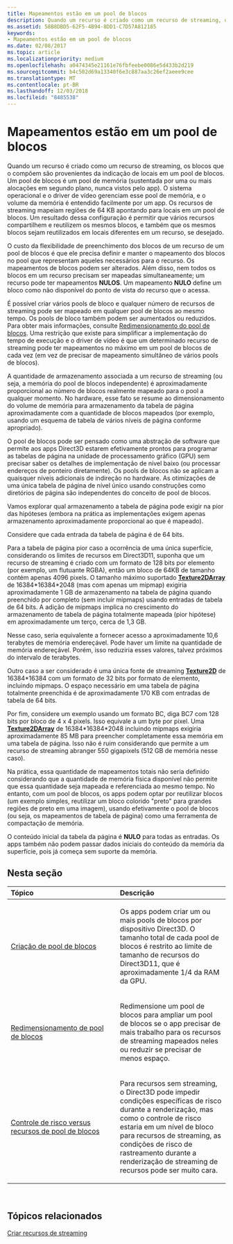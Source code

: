 ```yaml
---
title: Mapeamentos estão em um pool de blocos
description: Quando um recurso é criado como um recurso de streaming, os blocos que o compõem são provenientes da indicação de locais em um pool de blocos. Um pool de blocos é um pool de memória (sustentada por uma ou mais alocações em segundo plano, nunca vistos pelo app).
ms.assetid: 58B8DBD5-62F5-4B94-8DD1-C7D57A812185
keywords:
- Mapeamentos estão em um pool de blocos
ms.date: 02/08/2017
ms.topic: article
ms.localizationpriority: medium
ms.openlocfilehash: a0474345e21161e76fbfeebe0086e5d433b2d219
ms.sourcegitcommit: b4c502d69a13340f6e3c887aa3c26ef2aeee9cee
ms.translationtype: MT
ms.contentlocale: pt-BR
ms.lasthandoff: 12/03/2018
ms.locfileid: "8485538"
---
```

# <a name="mappings-are-into-a-tile-pool"></a>Mapeamentos estão em um pool de blocos


Quando um recurso é criado como um recurso de streaming, os blocos que o compõem são provenientes da indicação de locais em um pool de blocos. Um pool de blocos é um pool de memória (sustentada por uma ou mais alocações em segundo plano, nunca vistos pelo app). O sistema operacional e o driver de vídeo gerenciam esse pool de memória, e o volume da memória é entendido facilmente por um app. Os recursos de streaming mapeiam regiões de 64 KB apontando para locais em um pool de blocos. Um resultado dessa configuração é permitir que vários recursos compartilhem e reutilizem os mesmos blocos, e também que os mesmos blocos sejam reutilizados em locais diferentes em um recurso, se desejado.

O custo da flexibilidade de preenchimento dos blocos de um recurso de um pool de blocos é que ele precisa definir e manter o mapeamento dos blocos no pool que representam aqueles necessários para o recurso. Os mapeamentos de blocos podem ser alterados. Além disso, nem todos os blocos em um recurso precisam ser mapeadas simultaneamente; um recurso pode ter mapeamentos **NULOS**. Um mapeamento **NULO** define um bloco como não disponível do ponto de vista do recurso que o acessa.

É possível criar vários pools de bloco e qualquer número de recursos de streaming pode ser mapeado em qualquer pool de blocos ao mesmo tempo. Os pools de bloco também podem ser aumentados ou reduzidos. Para obter mais informações, consulte [Redimensionamento do pool de blocos](tile-pool-resizing.md). Uma restrição que existe para simplificar a implementação do tempo de execução e o driver de vídeo é que um determinado recurso de streaming pode ter mapeamentos no máximo em um pool de blocos de cada vez (em vez de precisar de mapeamento simultâneo de vários pools de blocos).

A quantidade de armazenamento associada a um recurso de streaming (ou seja, a memória do pool de blocos independente) é aproximadamente proporcional ao número de blocos realmente mapeado para o pool a qualquer momento. No hardware, esse fato se resume ao dimensionamento do volume de memória para armazenamento da tabela de página aproximadamente com a quantidade de blocos mapeados (por exemplo, usando um esquema de tabela de vários níveis de página conforme apropriado).

O pool de blocos pode ser pensado como uma abstração de software que permite aos apps Direct3D estarem efetivamente prontos para programar as tabelas de página na unidade de processamento gráfico (GPU) sem precisar saber os detalhes de implementação de nível baixo (ou processar endereços de ponteiro diretamente). Os pools de blocos não se aplicam a quaisquer níveis adicionais de indireção no hardware. As otimizações de uma única tabela de página de nível único usando construções como diretórios de página são independentes do conceito de pool de blocos.

Vamos explorar qual armazenamento a tabela de página pode exigir na pior das hipóteses (embora na prática as implementações exigem apenas armazenamento aproximadamente proporcional ao que é mapeado).

Considere que cada entrada da tabela de página é de 64 bits.

Para a tabela de página pior caso a ocorrência de uma única superfície, considerando os limites de recursos em Direct3D11, suponha que um recurso de streaming é criado com um formato de 128 bits por elemento (por exemplo, um flutuante RGBA), então um bloco de 64KB de tamanho contém apenas 4096 pixels. O tamanho máximo suportado [**Texture2DArray**](https://msdn.microsoft.com/library/windows/desktop/ff471526) de 16384\*16384\*2048 (mas com apenas um mipmap) exigiria aproximadamente 1 GB de armazenamento na tabela de página quando preenchido por completo (sem incluir mipmaps) usando entradas de tabela de 64 bits. A adição de mipmaps implica no crescimento do armazenamento de tabela de página totalmente mapeada (pior hipótese) em aproximadamente um terço, cerca de 1,3 GB.

Nesse caso, seria equivalente a fornecer acesso a aproximadamente 10,6 terabytes de memória endereçável. Pode haver um limite na quantidade de memória endereçável. Porém, isso reduziria esses valores, talvez próximos do intervalo de terabytes.

Outro caso a ser considerado é uma única fonte de streaming [**Texture2D**](https://msdn.microsoft.com/library/windows/desktop/ff471525) de 16384\*16384 com um formato de 32 bits por formato de elemento, incluindo mipmaps. O espaço necessário em uma tabela de página totalmente preenchida é de aproximadamente 170 KB com entradas de tabela de 64 bits.

Por fim, considere um exemplo usando um formato BC, diga BC7 com 128 bits por bloco de 4 x 4 pixels. Isso equivale a um byte por pixel. Uma [**Texture2DArray**](https://msdn.microsoft.com/library/windows/desktop/ff471526) de 16384\*16384\*2048 incluindo mipmaps exigiria aproximadamente 85 MB para preencher completamente essa memória em uma tabela de página. Isso não é ruim considerando que permite a um recurso de streaming abranger 550 gigapixels (512 GB de memória nesse caso).

Na prática, essa quantidade de mapeamentos totais não seria definido considerando que a quantidade de memória física disponível não permite que essa quantidade seja mapeada e referenciada ao mesmo tempo. No entanto, com um pool de blocos, os apps podem optar por reutilizar blocos (um exemplo simples, reutilizar um bloco colorido "preto" para grandes regiões de preto em uma imagem), usando efetivamente o pool de blocos (ou seja, os mapeamentos de tabela de página) como uma ferramenta de compactação de memória.

O conteúdo inicial da tabela da página é **NULO** para todas as entradas. Os apps também não podem passar dados iniciais do conteúdo da memória da superfície, pois já começa sem suporte da memória.

## <a name="span-idin-this-sectionspanin-this-section"></a><span id="in-this-section"></span>Nesta seção


<table>
<colgroup>
<col width="50%" />
<col width="50%" />
</colgroup>
<thead>
<tr class="header">
<th align="left">Tópico</th>
<th align="left">Descrição</th>
</tr>
</thead>
<tbody>
<tr class="odd">
<td align="left"><p><a href="tile-pool-creation.md">Criação de pool de blocos</a></p></td>
<td align="left"><p>Os apps podem criar um ou mais pools de blocos por dispositivo Direct3D. O tamanho total de cada pool de blocos é restrito ao limite de tamanho de recursos do Direct3D11, que é aproximadamente 1/4 da RAM da GPU.</p></td>
</tr>
<tr class="even">
<td align="left"><p><a href="tile-pool-resizing.md">Redimensionamento de pool de blocos</a></p></td>
<td align="left"><p>Redimensione um pool de blocos para ampliar um pool de blocos se o app precisar de mais trabalho para os recursos de streaming mapeados neles ou reduzir se precisar de menos espaço.</p></td>
</tr>
<tr class="odd">
<td align="left"><p><a href="hazard-tracking-versus-tile-pool-resources.md">Controle de risco versus recursos de pool de blocos</a></p></td>
<td align="left"><p>Para recursos sem streaming, o Direct3D pode impedir condições específicas de risco durante a renderização, mas como o controle de risco estaria em um nível de bloco para recursos de streaming, as condições de risco de rastreamento durante a renderização de streaming de recursos pode ser muito cara.</p></td>
</tr>
</tbody>
</table>

 

## <a name="span-idrelated-topicsspanrelated-topics"></a><span id="related-topics"></span>Tópicos relacionados


[Criar recursos de streaming](creating-streaming-resources.md)

 

 




